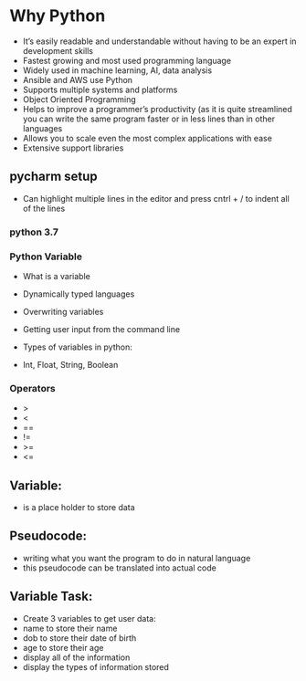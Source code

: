 # Why Python
- It’s easily readable and understandable without having to be an expert in development skills 
- Fastest growing and most used programming language 
- Widely used in machine learning, AI, data analysis 
- Ansible and AWS use Python 
- Supports multiple systems and platforms 
- Object Oriented Programming 
- Helps to improve a programmer’s productivity (as it is quite streamlined you can write the same program faster or in less lines than in other languages 
- Allows you to scale even the most complex applications with ease 
- Extensive support libraries 
## pycharm setup
- Can highlight multiple lines in the editor and press cntrl + / to indent all of the lines
### python 3.7
### Python Variable

- What is a variable
- Dynamically typed languages
- Overwriting variables
- Getting user input from the command line

- Types of variables in python:
- Int, Float, String, Boolean

### Operators
- \>
- <
- ==
- !=
- \>=
- <= 

## Variable:
- is a place holder to store data

## Pseudocode:
- writing what you want the program to do in natural language
- this pseudocode can be translated into actual code

## Variable Task:
- Create 3 variables to get user data:
- name to store their name
- dob to store their date of birth
- age to store their age
- display all of the information
- display the types of information stored 